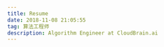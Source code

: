 ```yaml
---
title: Resume
date: 2018-11-08 21:05:55
tag: 算法工程师
description: Algorithm Engineer at CloudBrain.ai
---
```

<!-- <iframe src="/uploads/resume.pdf" width="100%" height="1190px"></iframe> -->
<!-- <iframe src="http://docs.google.com/viewer?url=[/uploads/resume.pdf]&embedded=true" width="600" height="780" style="border: none;"></iframe> -->
<!-- <embed src="/uploads/resume.pdf" width="100%" height="1200" type="application/pdf"> -->
<!-- <embed src="/uploads/resume.pdf" width="100%" height="100%" type="application/pdf"> -->
<!-- {% pdf  /uploads/resume.pdf 100% 100%]} -->
